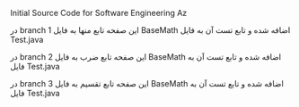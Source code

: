 Initial Source Code for Software Engineering Az


در branch 1 این صفحه تابع منها به فایل BaseMath اضافه شده و تابع تست آن به فایل Test.java

در branch 2 این صفحه تابع ضرب به فایل BaseMath اضافه شده و تابع تست آن به فایل Test.java

در branch 3 این صفحه تابع تقسیم به فایل BaseMath اضافه شده و تابع تست آن به فایل Test.java
